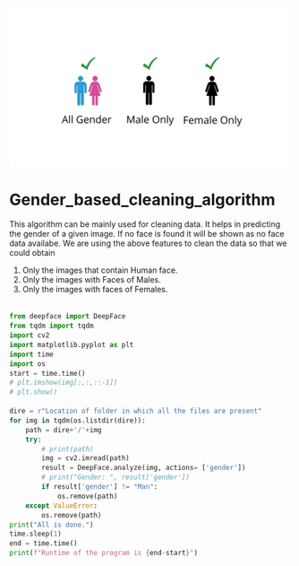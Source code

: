 <div align="center"><img src="https://github.com/nelson123-lab/Gender_based_cleaning_algorithm/blob/61a640fbe70fab444ec7b21b0fa861957aeaf894/All%20Gender%20(1).png" width="900"/></div>


# Gender_based_cleaning_algorithm

This algorithm can be mainly used for cleaning data. It helps in predicting the gender of a given image. If no face is found it will be shown as no face data availabe. We are using the above features to clean the data so that we could obtain
1. Only the images that contain Human face.
2. Only the images with Faces of Males.
3. Only the images with faces of Females.


```python

from deepface import DeepFace
from tqdm import tqdm
import cv2
import matplotlib.pyplot as plt
import time
import os
start = time.time()
# plt.imshow(img[:,:,::-1])
# plt.show()

dire = r"Location of folder in which all the files are present"
for img in tqdm(os.listdir(dire)):
    path = dire+'/'+img
    try:
        # print(path)
        img = cv2.imread(path)
        result = DeepFace.analyze(img, actions= ['gender'])
        # print("Gender: ", result['gender'])
        if result['gender'] != "Man":
            os.remove(path)
    except ValueError:
        os.remove(path)
print("All is done.")
time.sleep(1)
end = time.time()
print(f"Runtime of the program is {end-start}")

```
